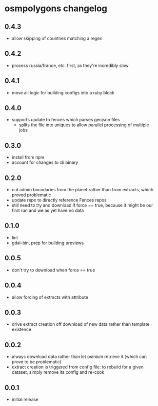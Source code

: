 osmpolygons changelog
=====================

0.4.3
-----
* allow skipping of countries matching a regex

0.4.2
-----
* process russia/france, etc. first, as they're incredibly slow

0.4.1
-----
* move all logic for building configs into a ruby block

0.4.0
-----
* supports update to fences which parses geojson files
  * splits the file into uniques to allow parallel processing of multiple jobs

0.3.0
-----
* install from npm
* account for changes to cli binary

0.2.0
-----
* cut admin boundaries from the planet rather than from extracts, which proved problematic
* update repo to directly reference Fences repos
* still need to try and download if force == true, because it might be our first run and we as yet have no data

0.1.0
-----
* lint
* gdal-bin, prep for building previews

0.0.5
-----
* don't try to download when force == true

0.0.4
-----
* allow forcing of extracts with attribute

0.0.3
-----
* drive extract creation off download of new data rather than template existence

0.0.2
-----
* always download data rather than let osmium retrieve it (which can prove to be problematic)
* extract creation is triggered from config file: to rebuild for a given dataset, simply remove its config and re-cook
 
0.0.1
-----
* initial release
